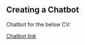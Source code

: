 ## Creating a Chatbot

Chatbot for the below CV:

[Chatbot link](https://www.chatbase.co/chatbot-iframe/yRCOGf6xyoIZCGKreX8_H)

<object data="cv-example.pdf" width="1000" height="1000" type='application/pdf'/>
